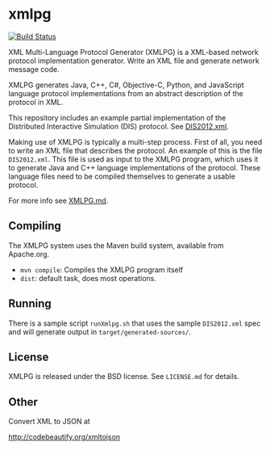 # xmlpg

[![Build Status](https://travis-ci.org/open-dis/xmlpg.svg?branch=master)](https://travis-ci.org/open-dis/xmlpg)

XML Multi-Language Protocol Generator (XMLPG) is a XML-based network protocol implementation generator. Write an XML file and generate network message code.

XMLPG generates Java, C++, C#, Objective-C, Python, and JavaScript language protocol implementations from an abstract description of the protocol in XML.

This repository includes an example partial implementation of the Distributed Interactive Simulation (DIS) protocol. See [DIS2012.xml](DIS2012.xml).

Making use of XMLPG is typically a multi-step process. First of all, you need to write an XML file that describes the protocol. An example of this is the file `DIS2012.xml`. This file is used as input to the XMLPG program, which uses it to generate Java and C++ language implementations of the protocol. These language files need to be compiled themselves to generate a usable protocol.

For more info see [XMLPG.md](XMLPG.md).

## Compiling

The XMLPG system uses the Maven build system, available from Apache.org.

* `mvn compile`: Compiles the XMLPG program itself
* `dist`: default task, does most operations.

## Running

There is a sample script `runXmlpg.sh` that uses the sample `DIS2012.xml` spec and will generate output in `target/generated-sources/`.

## License

XMLPG is released under the BSD license. See `LICENSE.md` for details. 

## Other

Convert XML to JSON at

http://codebeautify.org/xmltojson


